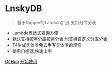 

# LnskyDB

> 基于Dapper的Lambda扩展.支持分库分表

- Lambda表达式查询方便
- 默认支持按年分库按月分表,也支持自定义分库分表
- T4生成实体类免去手写实体类的烦恼
- 使用门槛低,快速上手



[GitHub](https://github.com/liningit/LnskyDB/)
[开始使用](/introduction)
